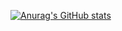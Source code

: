 [![Anurag's GitHub stats](https://github-readme-stats.vercel.app/api?username=Sueh-Tam&show_icons=true&theme=tokyonight)](https://github.com/anuraghazra/github-readme-stats)
